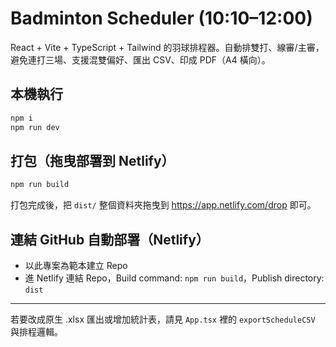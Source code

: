 # Badminton Scheduler (10:10–12:00)

React + Vite + TypeScript + Tailwind 的羽球排程器。自動排雙打、線審/主審，避免連打三場、支援混雙偏好、匯出 CSV、印成 PDF（A4 橫向）。

## 本機執行
```bash
npm i
npm run dev
```

## 打包（拖曳部署到 Netlify）
```bash
npm run build
```
打包完成後，把 `dist/` 整個資料夾拖曳到 https://app.netlify.com/drop 即可。

## 連結 GitHub 自動部署（Netlify）
- 以此專案為範本建立 Repo
- 進 Netlify 連結 Repo，Build command: `npm run build`，Publish directory: `dist`

---

若要改成原生 .xlsx 匯出或增加統計表，請見 `App.tsx` 裡的 `exportScheduleCSV` 與排程邏輯。
